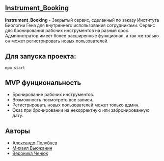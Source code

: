 ## [Instrument_Booking](https://instrument-booking.herokuapp.com/)
**Instrument_Booking** - Закрытый сервис, сделанный по заказу Института Биологии Гена для внутреннего использования сотрудниками. Сервис для бронирования рабочих инструментов на разный срок. Администратор имеет более расширенные функционал, а так же только он может регистрировать новых пользователей.

## Для запуска проекта:
```
npm start
```
## MVP фунциональность
* Бронирование рабочих инструментов.
* Возможность посмотреть все записи.
* Регистрировать новых пользователей может только админ.
* Оказ при бронировании на некорректную или забронированную дату.
## Авторы
- [Александр Полубнев](https://github.com/alexpolubnev)
- [Михаил Вьюжанин](https://github.com/vyuzzzh)
- [Вероника Ченюк](https://github.com/VeronicaChenyuk)
